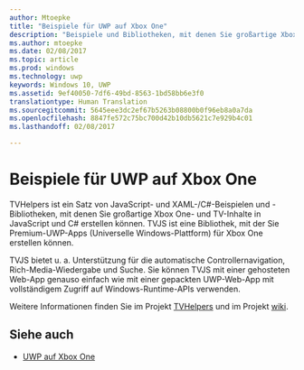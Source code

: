 ```yaml
---
author: Mtoepke
title: "Beispiele für UWP auf Xbox One"
description: "Beispiele und Bibliotheken, mit denen Sie großartige Xbox One- und TV-Inhalte erstellen können."
ms.author: mtoepke
ms.date: 02/08/2017
ms.topic: article
ms.prod: windows
ms.technology: uwp
keywords: Windows 10, UWP
ms.assetid: 9ef40050-7df6-49bd-8563-1bd58bb6e3f0
translationtype: Human Translation
ms.sourcegitcommit: 5645eee3dc2ef67b5263b08800b0f96eb8a0a7da
ms.openlocfilehash: 8847fe572c75bc700d42b10db5621c7e929b4c01
ms.lasthandoff: 02/08/2017

---
```


# <a name="uwp-on-xbox-one-samples"></a>Beispiele für UWP auf Xbox One

TVHelpers ist ein Satz von JavaScript- und XAML-/C#-Beispielen und -Bibliotheken, mit denen Sie großartige Xbox One- und TV-Inhalte in JavaScript und C# erstellen können. TVJS ist eine Bibliothek, mit der Sie Premium-UWP-Apps (Universelle Windows-Plattform) für Xbox One erstellen können. 

TVJS bietet u. a. Unterstützung für die automatische Controllernavigation, Rich-Media-Wiedergabe und Suche. Sie können TVJS mit einer gehosteten Web-App genauso einfach wie mit einer gepackten UWP-Web-App mit vollständigem Zugriff auf Windows-Runtime-APIs verwenden.
  
Weitere Informationen finden Sie im Projekt [TVHelpers](https://github.com/Microsoft/TVHelpers) und im Projekt [wiki](https://github.com/Microsoft/TVHelpers/wiki).

## <a name="see-also"></a>Siehe auch

- [UWP auf Xbox One](index.md)

